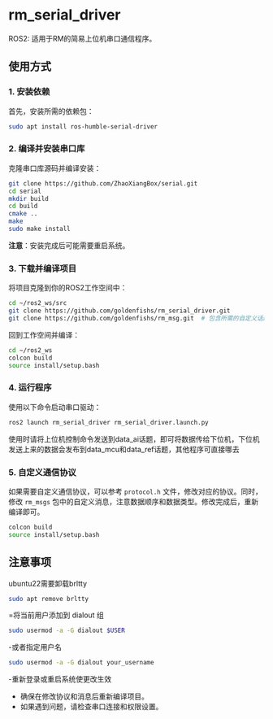 # rm_serial_driver

ROS2: 适用于RM的简易上位机串口通信程序。

## 使用方式

### 1. 安装依赖

首先，安装所需的依赖包：

```bash
sudo apt install ros-humble-serial-driver
```

### 2. 编译并安装串口库

克隆串口库源码并编译安装：

```bash
git clone https://github.com/ZhaoXiangBox/serial.git
cd serial
mkdir build
cd build
cmake ..
make
sudo make install
```

**注意**：安装完成后可能需要重启系统。

### 3. 下载并编译项目

将项目克隆到你的ROS2工作空间中：

```bash
cd ~/ros2_ws/src
git clone https://github.com/goldenfishs/rm_serial_driver.git
git clone https://github.com/goldenfishs/rm_msg.git  # 包含所需的自定义话题消息，必须一起使用
```

回到工作空间并编译：

```bash
cd ~/ros2_ws
colcon build
source install/setup.bash
```

### 4. 运行程序

使用以下命令启动串口驱动：

```bash
ros2 launch rm_serial_driver rm_serial_driver.launch.py
```
使用时请将上位机控制命令发送到data_ai话题，即可将数据传给下位机，下位机发送上来的数据会发布到data_mcu和data_ref话题，其他程序可直接哪去

### 5. 自定义通信协议

如果需要自定义通信协议，可以参考 `protocol.h` 文件，修改对应的协议。同时，修改 `rm_msgs` 包中的自定义消息，注意数据顺序和数据类型。修改完成后，重新编译即可。

```bash
colcon build
source install/setup.bash
```

## 注意事项

ubuntu22需要卸载brltty

```bash
sudo apt remove brltty
```

=将当前用户添加到 dialout 组
```bash
sudo usermod -a -G dialout $USER
```
-或者指定用户名
```bash
sudo usermod -a -G dialout your_username
```
-重新登录或重启系统使更改生效
- 确保在修改协议和消息后重新编译项目。
- 如果遇到问题，请检查串口连接和权限设置。

